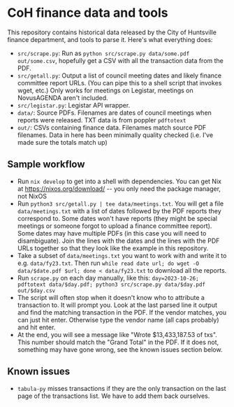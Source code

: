 # CoH finance data and tools

This repository contains historical data released by the City of Huntsville finance department, and tools to parse it. Here's what everything does:

* `src/scrape.py`: Run as `python src/scrape.py data/some.pdf out/some.csv`, hopefully get a CSV with all the transaction data from the PDF.
* `src/getall.py`: Output a list of council meeting dates and likely finance committee report URLs. (You can pipe this to a shell script that invokes wget, etc.) Only works for meetings on Legistar, meetings on NovusAGENDA aren't included.
* `src/legistar.py`: Legistar API wrapper.
* `data/`: Source PDFs. Filenames are dates of council meetings when reports were released. TXT data is from poppler `pdftotext`
* `out/`: CSVs containing finance data. Filenames match source PDF filenames. Data in here has been minimally quality checked (i.e. I've made sure the totals match up)

## Sample workflow

* Run `nix develop` to get into a shell with dependencies. You can get Nix at https://nixos.org/download/ -- you only need the package manager, not NixOS
* Run `python3 src/getall.py | tee data/meetings.txt`. You will get a file `data/meetings.txt` with a list of dates followed by the PDF reports they correspond to. Some dates won't have reports (they might be special meetings or someone forgot to upload a finance committee report). Some dates may have multiple PDFs (in this case you will need to disambiguate). Join the lines with the dates and the lines with the PDF URLs together so that they look like the example in this repository.
* Take a subset of `data/meetings.txt` you want to work with and write it to e.g. `data/fy23.txt`. Then run `while read date url; do wget -O data/$date.pdf $url; done < data/fy23.txt` to download all the reports.
* Run `scrape.py` on each day manually, like this: `day=2023-10-26; pdftotext data/$day.pdf; python3 src/scrape.py data/$day.pdf out/$day.csv`
* The script will often stop when it doesn't know who to attribute a transaction to. It will prompt you. Look at the last parsed line it output and find the matching transaction in the PDF. If the vendor matches, you can just hit enter. Otherwise type the vendor name (all caps probably) and hit enter.
* At the end, you will see a message like "Wrote $13,433,187.53 of txs". This number should match the "Grand Total" in the PDF. If it does not, something may have gone wrong, see the known issues section below.

## Known issues

* `tabula-py` misses transactions if they are the only transaction on the last page of the transactions list. We have to add them back ourselves.
